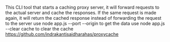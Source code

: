 This CLI tool that starts a caching proxy server, it will forward requests to the actual server and cache the responses. If the same request is made again, it will return the cached response instead of forwarding the request to the server
use node app.js --port <number> --origin <url> 
to get the data
use node app.js --clear cache
to clear the cache
https://github.com/indrakantisaidharahas/proxycache
